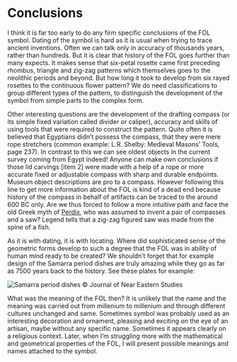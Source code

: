 # Conclusions

I think it is far too early to do any firm specific conclusions of the FOL symbol. Dating of the symbol is hard as it is usual when trying to trace ancient inventions. Often we can talk only in accuracy of thousands years, rather than hundreds. But it is clear that history of the FOL goes further than many expects. It makes sense that six-petal rosette came first preceding rhombus, triangle and zig-zag patterns which themselves goes to the neolithic periods and beyond. But how long it took to develop from six rayed rosettes to the continuous flower pattern? We do need classifications to group different types of the pattern, to distinguish the development of the symbol from simple parts to the complex form.

Other interesting questions are the development of the drafting compass (or its simple fixed variation called divider or caliper), accuracy and skills of using tools that were required to construct the pattern. Quite often it is believed that Egyptians didn’t possess the compass, that they were mere rope stretchers (common example: L.R. Shelby: Medieval Masons’ Tools, page 237). In contrast to this we can see oldest objects in the current survey coming from Egypt indeed! Anyone can make own conclusions if those lid carvings [item 2] were made with a help of a rope or more accurate fixed or adjustable compass with sharp and durable endpoints. Museum object descriptions are pro to a compass. However following this line to get more information about the FOL is kind of a dead end because history of the compass in behalf of artifacts can be traced to the around 600 BC only. Are we thus forced to follow a more intuitive path and face the old Greek myth of [Perdix](http://en.wikipedia.org/wiki/Perdix_%28mythology%29), who was assumed to invent a pair of compasses and a saw? Legend tells that a zig-zag figured saw was made from the spine of a fish.

As it is with dating, it is with locating. Where did sophisticated sense of the geometric forms develop to such a degree that the FOL was in ability of human mind ready to be created? We shouldn’t forget that for example design of the Samarra period dishes are truly amazing while they go as far as 7500 years back to the history. See these plates for example:

![Samarra period dishes © Journal of Near Eastern Studies](https://i1.wp.com/media-cache-ec0.pinimg.com/736x/dc/5a/73/dc5a73db4a3ba4ef82da6128e12bbf86.jpg)

What was the meaning of the FOL then? It is unlikely that the name and the meaning was carried out from millenium to millenium and through different cultures unchanged and same. Sometimes symbol was probably used as an interesting decoration and ornament, pleasing and exciting on the eye of an artisan, maybe without any specific name. Sometimes it appears clearly on a religious context. Later, when I’m struggling more with the mathematical and geometrical properties of the FOL, I will present possible meanings and names attached to the symbol.
